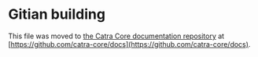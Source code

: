 Gitian building
================

This file was moved to [the Catra Core documentation repository](https://github.com/catra-core/docs/blob/master/gitian-building.md) at [https://github.com/catra-core/docs](https://github.com/catra-core/docs).
